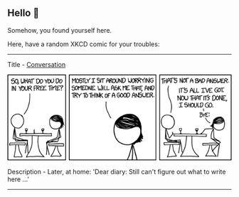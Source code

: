 ## Hello 👀

Somehow, you found yourself here.

Here, have a random XKCD comic for your troubles:

-----------------------------------

Title - [Conversation](https://xkcd.com/1423)

![Conversation](./random_comic.png)

Description - Later, at home: 'Dear diary: Still can't figure out what to write here ...'

-----------------------------------